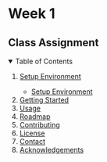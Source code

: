 # Week 1
## Class Assignment
<!-- TABLE OF CONTENTS -->
<details open="open">
  <summary>Table of Contents</summary>
  <ol>
    <li><a href="#about-the-project">Setup Environment</a></li>
        <ul>
            <li><a href="#about-the-project">Setup Environment</a></li>
        </ul>
    <li><a href="#getting-started">Getting Started</a></li>
    <li><a href="#usage">Usage</a></li>
    <li><a href="#roadmap">Roadmap</a></li>
    <li><a href="#contributing">Contributing</a></li>
    <li><a href="#license">License</a></li>
    <li><a href="#contact">Contact</a></li>
    <li><a href="#acknowledgements">Acknowledgements</a></li>
  </ol>
</details>
